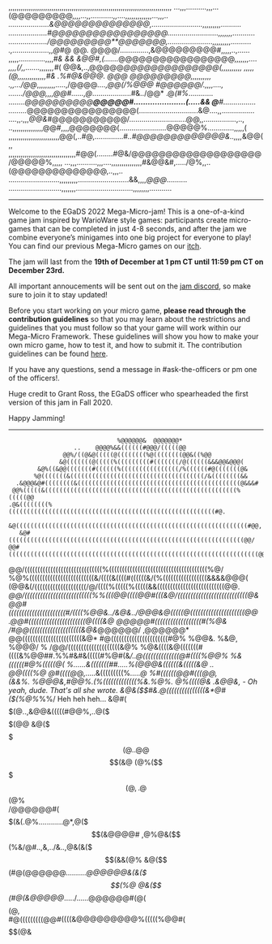 
,,,,,,,,,,,,,,,,,,,,,,,,,,,,,,,,,,,,,,,,,,,,,,,,,,,,,,,,,,,,,,,,,,,,,,,,,,,,,,,,
...,,,..........,,,...(@@@@@@@@@*,,,,...,,...........,,....,,,,,,,,,,,,,...,,,..
....................&@@@@@@@@@@@@@@,.........................,,,,,,,,,..........
...................#@@@@@@@@@@@@@@@@@.........................,,,,,,,...........
.................../@@@@@@@@@**@@@@@@@,......................,,,,,,,,,..........
.,..................,,@#*@   @@.   @@@@/..............,&@@@@@@@@@#,,,,,..,......
,,,,,.............,,,,#*&    &&      &@@#,(.......*@@@@@@@@@@@@@@@@@*,,,,,,,....
,,,,(/,,.......,,,,,,,#*(              @@&,..,@@@@@****@@@@@@@@@@@@@@(,,,,,,,,,,
,,,,,(@*,,,,,,,,,,,,,,#*&              .%#@&@@@.   @@@*      @@@@@@@@@,,,,,,,,,,
.,,.../@@*,,,,,,,,,.....,/@@@@*....,@@(***/%@@@               #@@@@@@/.,,,,....,
......./@@@,,,,@@#......,*@*...................#&../@@*      .@*(#%*............
........*@@@@@@@@@@**@@@@@#......................(.....&&   @**#................
.........*@@@@@@@@@@@@@@@@(.............................&@....,,................
....,,.,,,*@@&*#@@@@@@@@@@@/............................@@,,................,..,
..,,,,,,,,,,,,,,,@@#,,,,@@@@@@@(.......................@@@@@%.............,,,,,(
,,,,,,,,,,,,,,,,,,,,,,,,,@@(,..#@,..............*#..#@@@@@@@@@@@@@&..,,,,*&@@(,,
,,,,,,,,,,,,,,,,,,,,,,,,,,,,,,,,,#@@(........#@&/@@@@@@@@@@@@@@@@@@@/@@@@@%,,,,,
...,,,..........,,,....,,,,,,,,,,,,,,,#&@@&#,...../@%,,..(@@@@@@@@@@@@@@,..,,,..
.........................,,,,,,,,,.........................&&,,,,*@@@*..........
..........................,,,,,,,............................,,,,,,,,...........

--------------------------------------------------------------------------------


Welcome to the EGaDS 2022 Mega-Micro-jam! This is a one-of-a-kind game jam inspired by WarioWare style games: participants create micro-games that can be completed in just 4-8 seconds, and after the jam we combine everyone’s minigames into one big project for everyone to play! You can find our previous Mega-Micro games on our [itch](https://egads-austin.itch.io/).

The jam will last from the **19th of December at 1 pm CT until 11:59 pm CT on December 23rd.**

All important annoucements will be sent out on the [jam discord](https://discord.gg/7MHcmY8R), so make sure to join it to stay updated!

Before you start working on your micro game, **please read through the contribution guidelines** so that you may learn about the restrictions and guidelines that you must follow so that your game will work within our Mega-Micro Framework. These guidelines will show you how to make your own micro game, how to test it, and how to submit it. The contribution guidelines can be found [here](https://docs.google.com/document/d/1N26wcoxD5LoRngOQHNmapVGeILztsO_eL14ub_Fq5gc/edit?usp=sharing).

If you have any questions, send a message in #ask-the-officers or pm one of the officers!.

Huge credit to Grant Ross, the EGaDS officer who spearheaded the first version of this jam in Fall 2020.

Happy Jamming!


--------------------------------------------------------------------------------
                                                                                 
                                  %@@@@@@&  @@@@@@@*                            
                      ..    @@@@%&&((((((#@@@/(((((@@                           
                   @@%/((@&@(((((@((((((((%@((((((((@@&((%@@                    
                  &@(((((((@(((((%(((((((((#(((((((/@((((((&&&@@&@@@(           
            &@%((&@@(((((((#((((((%((((((((((((((((/%((((((#@(((((((@&          
           %@(((((((&(((((((((((((((((((((((((((((((((((((/&((((((((&&          
      .&@@@&@#((((((((&(((((((((((((((((((((((((((((((((((((((((((((@&&&#       
     @@%(((((&(((((((((((((((((((((((((((((((((((((((((((((((((((((%(((((@@     
    .@&((((((((%(((((((((((((((((((((((((((((((((((((((((((((((((((((((((#@.    
     &@((((((((((((((((((((((((((((((((((((((((((((((((((((((((((((((((#@@,     
       &@#(((((((((((((((((((((((((((((((((((((((((((((((((((((((((((((((((@@/  
    @@#(((((((((((((((((((((((((((((((((((((((((((((((((((((((((((((((((((((@@  
   @@/((((((((((((((((((((((((((((((%((((((((((((((((((((((((((((((((((((((%@/  
   %@%(((((((((((((((((((((((((&/((((&((((#((((((&/(%(((((((((((((((((&&&&@@@(  
    (@@&(/((((((((((((((((((((/@/((((%(((((%(((((&&((((((((((((((((((((((((((@@.
 *@@/((((((((((((((((((((((((((%%(((@@((((@@#(((&@/(((((((((((((((((((((((((((@&
 @@#((((((((((((((((((((((#/((((%@@&../&@&../@@@&@(((((@(((((((((((((((((((((@@ 
 .@@#((((((((((((((((((((((@((((&@               @@@@@#((((((((((((((((((#(%@&  
     /#@@((((((((((((((((((((&@&*@@@@@@/   ,@@@@@@* @@(((((((((((((((((((((((&@*
     #@((((((((((((((((((((((#@%  %@@&. %&@, %@@@/ % /@@/((((((((((((((((((((&@%
     %@&((((&@(((((((#((((&%@@##.%%#&#&(((((#%@#(&*/..@((((((((((((((@#((((%@@% 
           %&((((((#@%(((((@( %......&(((((((##.....%(@@@&((((((&(((((&@ ..     
           @@((((%@  @#((((@*@,.....&(((((((((%*.....@  %#((((((@@#(((@@,       
            (&&%.     %@@@&,#@@%.(%(((((((((((((%&.%@%.  @%((((@& .&@@&,   - Oh yeah, dude. That's all she wrote. 
                        &@&($$#&.@(((((((((((((((&*@#($(%@%*%%/                 Heh heh heh...
                     &@#($$$$$(@..,&@@&(((((#@@%,..@($$$$$$(@@                  
                   &@($$$$$$$$(@..@@%,&@&.#@%.(@@*.@($$$$$$$$(&@                
                 (@%($$$$$$$$$(@,.@%,..........,@*,@($$$$$$$$$$(@%              
                /@@@@@@#($$$$$(&(.@%............@*,@($$$$$$$(&@@@@#             
                      ,@%@&($$(%&/@#..,&,../&..,@&(&($$$(&&(@%                  
                     &@($$(#@(@@@@@@*..........@@@@@@&(&($$$(%@                 
                    @&($$(#@(&@@@@@*...../......@@@@@@#(@($$$$(@,               
                  #@(((((((((@@#((((&@@@@@@@@@%(((((%@@#($$$$$$(@&              
                  
